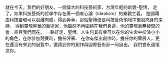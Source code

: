 就在今天，我們的好朋友，一個偉大的科技藝術家，台灣年輕的新銳-聖博，
走了。如果科技藝術的哲學中存在著一個唯心論（Idealism）的樂觀主義，
強調藉由科技靈魂可以脫離肉體，得到昇華，那個聖博便是科技藝術領域中擺脫肉身的束縛，
得到靈魂昇華的藝術家，他雖然不再圍繞在我們身邊，他的靈魂毫無疑問的會一直與我們同在。
一路好走，聖博。人生何其有幸可以在你的生命中扮演小小的角色，在你參加競賽時，擔任評審、
在你有傑出創作時，擔任你的策展人，更在還沒有來到的展覽中，邀請到你的創作與國際藝術家一同展出。
我們會永遠懷念你。
